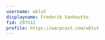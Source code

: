 ```yaml
---
username: wblut
displayname: Frederik Vanhoutte
fid: 297512
profile: https://warpcast.com/wblut
---
```

